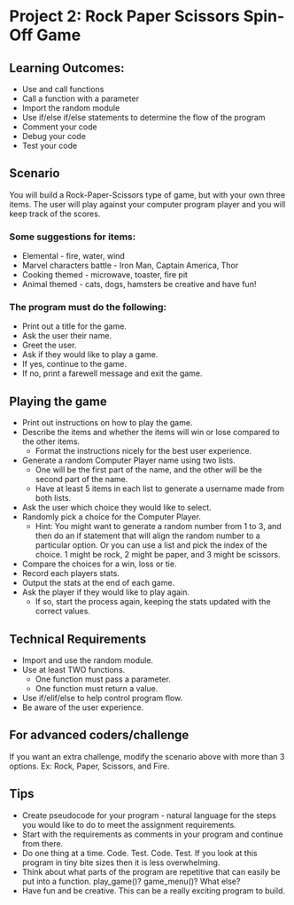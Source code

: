 # Project 2: Rock Paper Scissors Spin-Off Game

## Learning Outcomes:

* Use and call functions
* Call a function with a parameter
* Import the random module
* Use if/else if/else statements to determine the flow of the program
* Comment your code
* Debug your code
* Test your code

## Scenario

You will build a Rock-Paper-Scissors type of game, but with your own three items. The user will play against your computer program player and you will keep track of the scores. 

### Some suggestions for items:

* Elemental - fire, water, wind
* Marvel characters battle - Iron Man, Captain America, Thor
* Cooking themed - microwave, toaster, fire pit
* Animal themed - cats, dogs, hamsters
be creative and have fun!

### The program must do the following: 

* Print out a title for the game.
* Ask the user their name.
* Greet the user.
* Ask if they would like to play a game.
* If yes, continue to the game.
* If no, print a farewell message and exit the game.

## Playing the game

* Print out instructions on how to play the game. 
* Describe the items and whether the items will win or lose compared to the other items. 
  * Format the instructions nicely for the best user experience.
* Generate a random Computer Player name using two lists. 
  * One will be the first part of the name, and the other will be the second part of the name. 
  * Have at least 5 items in each list to generate a username made from both lists.
* Ask the user which choice they would like to select.
* Randomly pick a choice for the Computer Player. 
  * Hint: You might want to generate a random number from 1 to 3, and then do an if statement that will align the random number to a particular option. Or you can use a list and pick the index of the choice. 1 might be rock, 2 might be paper, and 3 might be scissors.                 
* Compare the choices for a win, loss or tie. 
* Record each players stats. 
* Output the stats at the end of each game. 
* Ask the player if they would like to play again.
  * If so, start the process again, keeping the stats updated with the correct values.

## Technical Requirements

* Import and use the random module.
* Use at least TWO functions.
  * One function must pass a parameter. 
  * One function must return a value.
* Use if/elif/else to help control program flow.
* Be aware of the user experience. 

## For advanced coders/challenge

If you want an extra challenge, modify the scenario above with more than 3 options. Ex: Rock, Paper, Scissors, and Fire.

## Tips

* Create pseudocode for your program - natural language for the steps you would like to do to meet the assignment requirements. 
* Start with the requirements as comments in your program and continue from there.
* Do one thing at a time. Code. Test. Code. Test. If you look at this program in tiny bite sizes then it is less overwhelming.
* Think about what parts of the program are repetitive that can easily be put into a function. play_game()? game_menu()? What else?
* Have fun and be creative. This can be a really exciting program to build. 